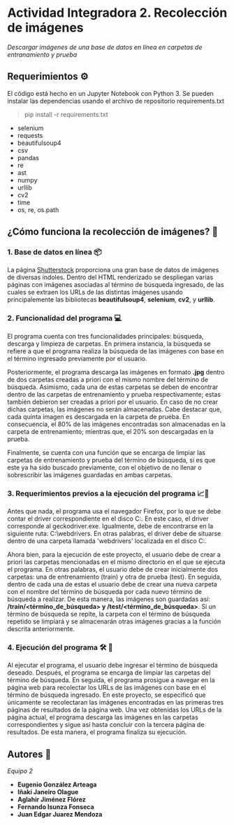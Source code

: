 # Actividad Integradora 2. Recolección de imágenes

_Descargar imágenes de una base de datos en línea en carpetas de entranamiento y prueba_

## Requerimientos ⚙️

El código está hecho en un Jupyter Notebook con Python 3. Se pueden instalar las dependencias usando el archivo de repositorio requirements.txt

> pip install -r requirements.txt

* selenium
* requests
* beautifulsoup4
* csv
* pandas
* re  
* ast
* numpy
* urllib
* cv2
* time
* os, re, os.path

## ¿Cómo funciona la recolección de imágenes? 📄

### 1. Base de datos en línea 📦

La página [Shutterstock](https://www.shutterstock.com/es/) proporciona una gran base de datos de imágenes de diversas índoles. Dentro del HTML renderizado se despliegan varias páginas con imágenes asociadas al término de búsqueda ingresado, de las cuales se extraen los URLs de las distintas imágenes usando principalemente las bibliotecas **beautifulsoup4**, **selenium**, **cv2**, y **urllib**.

### 2. Funcionalidad del programa 💻

El programa cuenta con tres funcionalidades principales: búsqueda, descarga y limpieza de carpetas. En primera instancia, la búsqueda se refiere a que el programa realiza la búsqueda de las imágenes con base en el término ingresado previamente por el usuario.

Posteriormente, el programa descarga las imágenes en formato **.jpg** dentro de dos carpetas creadas a priori con el mismo nombre del término de búsqueda. Asimismo, cada una de estas carpetas se deben de encontrar dentro de las carpetas de entrenamiento y prueba respectivamente; estas también debieron ser creadas a priori por el usuario. En caso de no crear dichas carpetas, las imágenes no serán almacenadas. Cabe destacar que, cada quinta imagen es descargada en la carpeta de prueba. En consecuencia, el 80% de las imágenes encontradas son almacenadas en la carpeta de entrenamiento; mientras que, el 20% son descargadas en la prueba.

Finalmente, se cuenta con una función que se encarga de limpiar las carpetas de entrenamiento y prueba del término de búsqueda, si es que este ya ha sido buscado previamente, con el objetivo de no llenar o sobrescribir las imágenes guardadas en ambas carpetas.

### 3. Requerimientos previos a la ejecución del programa 📈📁

Antes que nada, el programa usa el navegador Firefox, por lo que se debe contar el driver correspondiente en el disco C:. En este caso, el driver corresponde al geckodriver.exe. Igualmente, debe de encontrarse en la siguiente ruta: C:\webdrivers. En otras palabras, el driver debe de situarse dentro de una carpeta llamada 'webdrivers' localizada en el disco C:.

Ahora bien, para la ejecución de este proyecto, el usuario debe de crear a priori las carpetas mencionadas en el mismo directorio en el que se ejecuta el programa. En otras palabras, el usuario debe de crear inicialmente dos carpetas: una de entrenamiento (train) y otra de prueba (test). En seguida, dentro de cada una de estas el usuario debe de crear una nueva carpeta con el nombre del término de búsqueda por cada nuevo término de búsqueda a realizar. De esta manera, las imágenes son guardadas así: **/train/<término_de_búsqueda> y /test/<término_de_búsqueda>**. Si un término de búsqueda se repite, la carpeta con el término de búsqueda repetido se limpiará y se almacenarán otras imágenes gracias a la función descrita anteriormente.

### 4. Ejecución del programa 🛠️ 🚀

Al ejecutar el programa, el usuario debe ingresar el término de búsqueda deseado. Después, el programa se encarga de limpiar las carpetas del término de búsqueda. En seguida, el programa prosigue a navegar en la página web para recolectar los URLs de las imágenes con base en el término de búsqueda ingresado. En este proyecto, se especificó que únicamente se recolectaran las imágenes encontradas en las primeras tres páginas de resultados de la página web. Una vez obtenidas los URLs de la página actual, el programa descarga las imágenes en las carpetas correspondientes y sigue así hasta concluir con la tercera página de resultados. De esta manera, el programa finaliza su ejecución.



## Autores 📝

_Equipo 2_

* **Eugenio González Arteaga**
* **Iñaki Janeiro Olague**
* **Aglahir Jiménez Flórez**
* **Fernando Isunza Fonseca**
* **Juan Edgar Juarez Mendoza**
